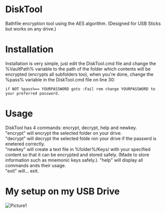 # DiskTool
Bathfile encryption tool using the AES algorithm. (Designed for USB Sticks but works on any drive.)

# Installation
Installation is very simple, just edit the DiskTool.cmd file and change the %VaultPath% variable to the path of the folder which contents will be encrypted (encrypts all subfolders too), when you're done, change the %pass% variable in the DiskTool.cmd file on line 30:

```batch
if NOT %pass%== YOURPASSWORD goto :Fail rem change YOURPASSWORD to your preferred password.
```

# Usage
DiskTool has 4 commands: encrypt, decrypt, help and newkey.  
"encrypt" will encrypt the selected folder on your drive.  
"decrypt" will decrypt the selected folde ron your drive if the passwrd is enetered correctly.  
"newkey" will create a text file in %folder%/Keys/ with your specified content so that it can be encrypted and stored safely. (Made to store information such as mnemonic keys safely.). 
"help" will display all commands ands their usage.  
"exit" will... exit.  

# My setup on my USB Drive
![Picture1](https://i.ibb.co/zVRz64v/73lzau0n.png)
